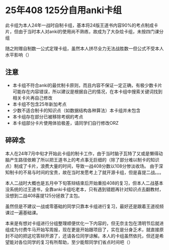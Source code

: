 # 25年408 125分自用anki卡组

此卡组为本人24年一战时自制卡组，基本将24版王道书内容90%的考点制成卡片，但由于当时本人对anki的使用尚不熟练，故成为了大杂烩卡组，未按四门课分组

随之附赠自制数一公式定理卡组，虽然本人拼尽全力无法战胜数一但公式不受本人水平影响（）


## 注意

- 本卡组不符合anki的最优制卡原则，而且内容不保证一定正确，有极少数卡片可能存在内容错误，所以建议是根据自己的情况，在本卡组中搜索关键词找到相关卡片再自己修改
- 本卡组不包含25年新加考点
- 少数不适合制卡的知识点（如数据结构各种算法）本卡组并未包含
- 本卡组存在部分已被移除考纲的考点
- 本卡组部分卡片使用体验极差，请同学们自行修改ORZ


## 碎碎念

本人在24年7月中旬才开始此卡组的制卡工作，由于当时脑子瓦特了又或是懒得动脑产生路径依赖了所以把王道书上的考点事无巨细的（除了部分难以制卡的知识点）制成了卡片，浪费大量的时间，导致一战408分数以108分惨淡收场。
由于深知制卡的不易与时间的宝贵，故在当时发愿考上了就开源卡组，但是喜提二战。。。

本人二战时大概也是五月中下旬答辩结束后开始重拾408的复习，但本人二战基本没系统的过王道书，全靠anki卡组吃老本，只有遇到错题再针对知识点去翻教材，没想到二战408喜提125分拯救了主包。

虽然但是不建议一战或零基础的同学只靠本卡组进行复习，最好还是跟着王道视频课过一遍基础课。

本来是有想对卡组进行分组整理顺便优化一下内容的，但无奈主包在清明节后就进组成为付费牛马开始写周报，现在更是开始跟项目了，实在是分身乏术，就直接原封不动的把这坨答辩开源了，还请各位同学谅解。本人的卡组虽然依托，但还是希望能对各位同学的复习有所帮助，至少能帮同学们省点时间吧（）
